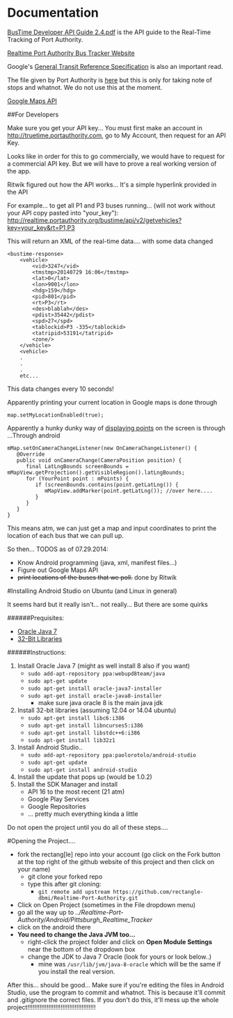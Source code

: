 Documentation
=============


[BusTime Developer API Guide 2.4.pdf](https://github.com/rectangle-dbmi/Realtime-Port-Authority/blob/master/Documentation/BusTime%20Developer%20API%20Guide%202.4.pdf) is the API guide to the Real-Time Tracking of Port Authority.

[Realtime Port Authority Bus Tracker Website](http://truetime.portauthority.org/)

Google's [General Transit Reference Specification](https://developers.google.com/transit/gtfs/reference) is also an important read.

The file given by Port Authority is [here](http://www.portauthority.org/GeneralTransitFeed/) but this is only for taking note of stops and whatnot. We do not use this at the moment.

[Google Maps API](https://developers.google.com/maps/)

##For Developers

Make sure you get your API key... You must first make an account in http://truetime.portauthority.com,
go to My Account, then request for an API Key.

Looks like in order for this to go commercially, we would have to request
for a commercial API key. But we will have to prove a real working version
of the app.

Ritwik figured out how the API works... It's a simple hyperlink provided in the API

For example... to get all P1 and P3 buses running... (will not work without your API copy pasted into "your_key"):
http://realtime.portauthority.org/bustime/api/v2/getvehicles?key=your_key&rt=P1,P3

This will return an XML of the real-time data.... with some data changed

```
<bustime-response>
	<vehicle>
		<vid>3247</vid>
		<tmstmp>20140729 16:06</tmstmp>
		<lat>0</lat>
		<lon>9001</lon>
		<hdg>159</hdg>
		<pid>801</pid>
		<rt>P3</rt>
		<des>blablah</des>
		<pdist>35442</pdist>
		<spd>27</spd>
		<tablockid>P3 -335</tablockid>
		<tatripid>53191</tatripid>
		<zone/>
	</vehicle>
	<vehicle>
	.
	.
	.
	etc...
```


This data changes every 10 seconds!

Apparently printing your current location in Google maps is done through

```
map.setMyLocationEnabled(true);
```

Apparently a hunky dunky way of [displaying points](http://stackoverflow.com/questions/14822567/display-many-points-with-google-maps-android-api-v2) on the screen is through
...Through android


```
mMap.setOnCameraChangeListener(new OnCameraChangeListener() {
   @Override
   public void onCameraChange(CameraPosition position) {
      final LatLngBounds screenBounds = mMapView.getProjection().getVisibleRegion().latLngBounds;
      for (YourPoint point : mPoints) {
         if (screenBounds.contains(point.getLatLng()) {
            mMapView.addMarker(point.getLatLng()); //over here....
         }
      } 
   }
}
```
This means atm, we can just get a map and input coordinates to print the location of each bus that we can pull up.

So then... TODOS as of 07.29.2014:
- Know Android programming (java, xml, manifest files...)
- Figure out Google Maps API
- ~~print locations of the buses that we poll.~~ done by Ritwik

#Installing Android Studio on Ubuntu (and Linux in general)

It seems hard but it really isn't... not really... But there are some quirks

######Prequisites:
- [Oracle Java 7](http://www.webupd8.org/2012/09/install-oracle-java-8-in-ubuntu-via-ppa.html)
- [32-Bit Libraries](http://askubuntu.com/questions/454253/how-to-run-android-sdk-in-ubuntu-64-bits)

######Instructions:
1. Install Oracle Java 7 (might as well install 8 also if you want)
	- `sudo add-apt-repository ppa:webupd8team/java`
	- `sudo apt-get update`
	- `sudo apt-get install oracle-java7-installer`
	- `sudo apt-get install oracle-java8-installer`
		- make sure java oracle 8 is the main java jdk
2. Install 32-bit libraries (assuming 12.04 or 14.04 ubuntu)
	- `sudo apt-get install libc6:i386`
	- `sudo apt-get install libncurses5:i386`
	- `sudo apt-get install libstdc++6:i386`
	- `sudo apt-get install lib32z1`
3. Install Android Studio..
	- `sudo add-apt-repository ppa:paolorotolo/android-studio`
	- `sudo apt-get update`
	- `sudo apt-get install android-studio`
4. Install the update that pops up (would be 1.0.2)
5. Install the SDK Manager and install
	- API 16 to the most recent (21 atm)
	- Google Play Services
	- Google Repositories
	- ... pretty much everything kinda a little
	
Do not open the project until you do all of these steps....
	
#Opening the Project....
- fork the rectang\[le\] repo into your account (go click on the Fork button at the top right of the github website of this project and then click on your name)
	- git clone your forked repo
	- type this after git cloning:
		- `git remote add upstream https://github.com/rectangle-dbmi/Realtime-Port-Authority.git`
- Click on Open Project (sometimes in the File dropdown menu)
- go all the way up to *../Realtime-Port-Authority/Android/Pittsburgh_Realtime_Tracker*
- click on the android there
- **You need to change the Java JVM too...**
	- right-click the project folder and click on **Open Module Settings** near the bottom of the dropdown box
	- change the JDK to Java 7 Oracle (look for yours or look below..)
		- mine was `/usr/lib/jvm/java-8-oracle` which will be the same if you install the real version.

After this... should be good... Make sure if you're editing the files in Android Studio, use the program to commit and whatnot. This is because it'll commit and .gitignore the correct files. If you don't do this, it'll mess up the whole project!!!!!!!!!!!!!!!!!!!!!!!!!!!!!!!!!!!!!!!
